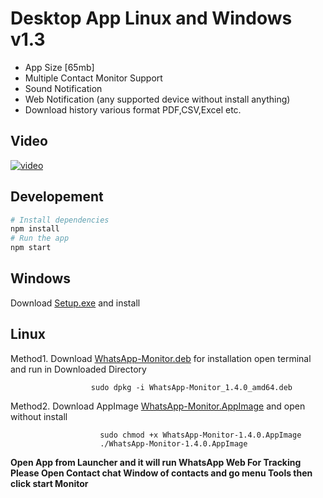 # Desktop App Linux and Windows v1.3

* App Size  [65mb]
* Multiple Contact Monitor Support
* Sound Notification
* Web Notification (any supported device without install anything)
* Download history various format PDF,CSV,Excel etc. 

## Video
[![video](https://user-images.githubusercontent.com/29729380/85369456-c37a4900-b54a-11ea-9e08-d29ac54e2b4e.png)
](https://www.youtube.com/watch?v=oDPMrvz2YhI)



## Developement
```bash
# Install dependencies
npm install
# Run the app
npm start
```
                


## Windows
Download [Setup.exe](https://github.com/rizwansoaib/files/raw/master/WhatsApp-Monitor%20Setup%201.4.0.exe) and install 

## Linux 


Method1. Download [WhatsApp-Monitor.deb](https://github.com/rizwansoaib/files/raw/master/WhatsApp-Monitor_1.4.0_amd64.deb) for installation open terminal and run in Downloaded Directory

                      sudo dpkg -i WhatsApp-Monitor_1.4.0_amd64.deb
        
Method2. Download AppImage [WhatsApp-Monitor.AppImage](https://github.com/rizwansoaib/files/raw/master/WhatsApp-Monitor-1.4.0.AppImage) and open without install

                        sudo chmod +x WhatsApp-Monitor-1.4.0.AppImage
                        ./WhatsApp-Monitor-1.4.0.AppImage
                      
                      
                      
 **Open App from Launcher and it will run WhatsApp Web  For Tracking Please Open Contact chat Window of contacts and go menu Tools then click start Monitor**
